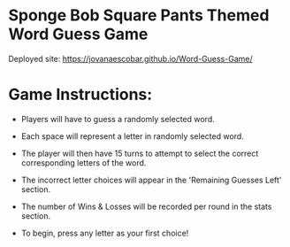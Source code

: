 # Sponge Bob Square Pants Themed Word Guess Game

Deployed site: https://jovanaescobar.github.io/Word-Guess-Game/

# Game Instructions:

- Players will have to guess a randomly selected word.

- Each space will represent a letter in randomly selected word.

- The player will then have 15 turns to attempt to select the correct corresponding letters of the word.

- The incorrect letter choices will appear in the 'Remaining Guesses Left' section.

- The number of Wins & Losses will be recorded per round in the stats section.

* To begin, press any letter as your first choice!
